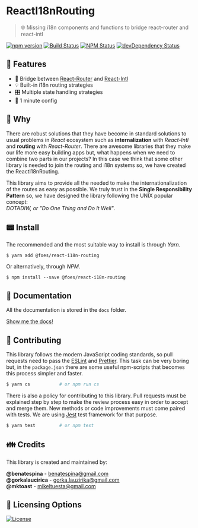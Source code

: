 # ReactI18nRouting
> 🌐 Missing i18n components and functions to bridge react-router and react-intl

[![npm version](https://img.shields.io/npm/v/@foes/react-i18n-routing.svg?style=flat-square)](https://www.npmjs.com/package/@foes/react-i18n-routing)
[![Build Status](http://img.shields.io/travis/FriendsOfECMAScript/ReactI18nRouting/master.svg?style=flat-square)](https://travis-ci.org/FriendsOfECMAScript/ReactI18nRouting)
[![NPM Status](http://img.shields.io/npm/dm/@foes/react-i18n-routing.svg?style=flat-square)](https://www.npmjs.org/package/@foes/react-i18n-routing)
[![devDependency Status](https://img.shields.io/david/FriendsOfECMAScript/ReactI18nRouting.svg?style=flat-square)](https://david-dm.org/FriendsOfECMAScript/ReactI18nRouting#info=dependencies)

## 🎩 Features

- 🔗 Bridge between [React-Router][1] and [React-Intl][2]
- 💡 Built-in i18n routing strategies
- 🎛️ Multiple state handling strategies
- 🚀 1 minute config

## 🤔 Why

There are robust solutions that they have become in standard solutions to usual problems in *React* ecosystem such as
**internalization** with *React-Intl* and **routing** with *React-Router*.
There are awesome libraries that they make our life more easy building apps but, what happens when we need to combine
two parts in our projects? In this case we think that some other library is needed to join the routing and i18n systems
so, we have created the ReactI18nRouting.

This library aims to provide all the needed to make the internationalization of the routes as easy as possible.
We truly trust in the **Single Responsibility Pattern** so, we have designed the library following the UNIX popular
concept:<br>*DOTADIW, or "Do One Thing and Do It Well"*.

## 📟 Install

The recommended and the most suitable way to install is through *Yarn*.
```shell
$ yarn add @foes/react-i18n-routing
```
Or alternatively, through *NPM*.
```shell
$ npm install --save @foes/react-i18n-routing
```  

## 📓 Documentation

All the documentation is stored in the `docs` folder.

[Show me the docs!](docs/index.md)

## 💪 Contributing

This library follows the modern JavaScript coding standards, so pull requests need to pass the [ESLint][3] and
[Prettier][4]. This task can be very boring but, in the `package.json` there are some useful
npm-scripts that becomes this process simpler and faster.
```bash
$ yarn cs           # or npm run cs
```
There is also a policy for contributing to this library. Pull requests must be explained step by step to make the
review process easy in order to accept and merge them. New methods or code improvements must come paired with
tests. We are using [Jest][5] test framework for that purpose.
```bash
$ yarn test         # or npm test
```

## 👪 Credits

This library is created and maintained by:
>
**@benatespina** - [benatespina@gmail.com](mailto:benatespina@gmail.com)<br>
**@gorkalaucirica** - [gorka.lauzirika@gmail.com](mailto:gorka.lauzirika@gmail.com)<br>
**@mktoast** - [mikeltuesta@gmail.com](mailto:mikeltuesta@gmail.com)

## 📜 Licensing Options

[![License](https://img.shields.io/badge/License-MIT-yellowgreen.svg?style=flat-square)](https://github.com/FriendsOfECMAScript/ReactI18nRouting/blob/master/LICENSE)

[1]: https://github.com/ReactTraining/react-router
[2]: https://github.com/yahoo/react-intl
[3]: http://eslint.org/
[4]: https://prettier.io/ 
[5]: https://facebook.github.io/jest/
